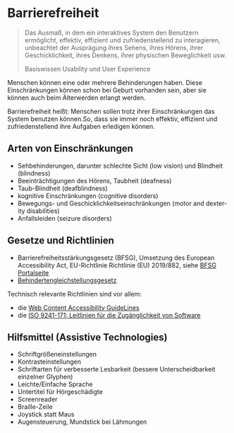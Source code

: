 # Barrierefreiheit

> Das Ausmaß, in dem ein interaktives System den Benutzern ermöglicht,
> effektiv, effizient und zufriedenstellend zu interagieren, unbeachtet
> der Ausprägung ihres Sehens, ihres Hörens, ihrer Geschicklichkeit,
> ihres Denkens, ihrer physischen Beweglichkeit usw.
>
> Basiswissen Usability und User Experience

Menschen können eine oder mehrere Behinderungen haben. Diese Einschränkungen
können schon bei Geburt vorhanden sein, aber sie können auch beim Älterwerden
erlangt werden.

Barrierefreiheit heißt: Menschen sollen trotz ihrer Einschränkungen das System
benutzen können.So, dass sie immer noch effektiv, effizient und
zufriedenstellend ihre Aufgaben erledigen können.

## Arten von Einschränkungen

- Sehbehinderungen, darunter schlechte Sicht <span lang="en">(low vision)</span>
  und Blindheit <span lang="en">(blindness)</span>
- Beeinträchtigungen des Hörens, Taubheit <span lang="en">(deafness)</span>
- Taub-Blindheit <span lang="en">(deafblindness)</span>
- kognitive Einschränkungen <span lang="en">(cognitive disorders)</span>
- Bewegungs- und Geschicklichkeitseinschränkungen
  <span lang="en">(motor and dexterity disabilities)</span>
- Anfallsleiden
  <span lang="en">(seizure disorders)</span>

## Gesetze und Richtlinien

- Barrierefreiheitsstärkungsgesetz (BFSG), Umsetzung des
  <span lang="en">European Accessibility Act</span>,
  EU-Richtlinie Richtlinie (EU) 2019/882, siehe [BFSG Portalseite](https://www.barrierefreiheit-dienstekonsolidierung.bund.de/Webs/PB/DE/gesetze-und-richtlinien/barrierefreiheitsstaerkungsgesetz/barrierefreiheitsstaerkungsgesetz-node.html)
- [Behindertengleichstellungsgesetz](https://www.behindertenbeauftragter.de/DE/AS/rechtliches/behindertengleichstellungsgesetz/behindertengleichstellungsgesetz-node.html)

Technisch relevante Richtlinien sind vor allem:

- die [Web Content Accessibility GuideLines](https://www.w3.org/TR/WCAG22/)
- die [ISO 9241-171: Leitlinien für die Zugänglichkeit von Software](https://www.din.de/de/mitwirken/normenausschuesse/naerg/veroeffentlichungen/wdc-beuth:din21:110993246)

## Hilfsmittel <span lang="en">(Assistive Technologies)</span>

- Schriftgrößeneinstellungen
- Kontrasteinstellungen
- Schriftarten für verbesserte Lesbarkeit (bessere Unterscheidbarkeit einzelner Glyphen)
- Leichte/Einfache Sprache
- Untertitel für Hörgeschädigte
- Screenreader
- Braille-Zeile
- Joystick statt Maus
- Augensteuerung, Mundstick bei Lähmungen
